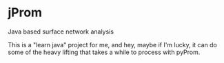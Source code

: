 # jProm
Java based surface network analysis

This is a "learn java" project for me, and hey, maybe if I'm lucky, it can do some of the heavy lifting that takes a while to process with pyProm.

